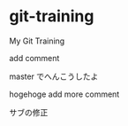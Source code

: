 git-training
============

My Git Training

add comment

master でへんこうしたよ

hogehoge
add more comment

サブの修正

